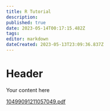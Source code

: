 ```yaml
---
title: R Tutorial
description: 
published: true
date: 2023-05-14T00:17:15.482Z
tags: 
editor: markdown
dateCreated: 2023-05-13T23:09:36.837Z
---
```


# Header
Your content here

[10499091211057049.pdf](/10499091211057049.pdf)